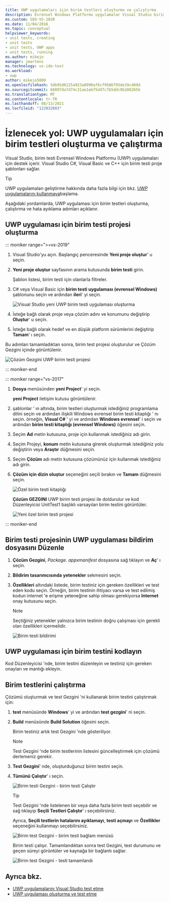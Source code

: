 ```yaml
---
title: UWP uygulamaları için birim testleri oluşturma ve çalıştırma
description: Evrensel Windows Platformu uygulamalar Visual Studio birim testi için destek hakkında bilgi edinin. Visual Studio, C#, Visual Basic ve C++ için birim test şablonları sağlar.
ms.custom: SEO-VS-2020
ms.date: 11/04/2016
ms.topic: conceptual
helpviewer_keywords:
- unit tests, creating
- unit tests
- unit tests, UWP apps
- unit tests, running
ms.author: mikejo
manager: jmartens
ms.technology: vs-ide-test
ms.workload:
- uwp
author: mikejo5000
ms.openlocfilehash: 5db95d6125a923a8990af6cf9586f95de19c409d
ms.sourcegitcommit: 68897da7d74c31ae1ebf5d47c7b5ddc9b108265b
ms.translationtype: MT
ms.contentlocale: tr-TR
ms.lasthandoff: 08/13/2021
ms.locfileid: "122032803"
---
```

# <a name="walkthrough-create-and-run-unit-tests-for-uwp-apps"></a>İzlenecek yol: UWP uygulamaları için birim testleri oluşturma ve çalıştırma

Visual Studio, birim testi Evrensel Windows Platformu (UWP) uygulamaları için destek içerir. Visual Studio C#, Visual Basic ve C++ için birim testi proje şablonları sağlar.

> [!TIP]
> UWP uygulamaları geliştirme hakkında daha fazla bilgi için bkz. [UWP uygulamalarını kullanmaya](/windows/uwp/get-started/)başlama.

Aşağıdaki yordamlarda, UWP uygulaması için birim testleri oluşturma, çalıştırma ve hata ayıklama adımları açıklanır.

## <a name="create-a-unit-test-project-for-a-uwp-app"></a>UWP uygulaması için birim testi projesi oluşturma

::: moniker range=">=vs-2019"

1. Visual Studio'yu açın. Başlangıç penceresinde **Yeni proje oluştur**' u seçin.

2. **Yeni proje oluştur** sayfasının arama kutusunda **birim testi** girin.

   Şablon listesi, birim testi için olanlarla filtreler.

3. C# veya Visual Basic için **birim testi uygulaması (evrensel Windows)** şablonunu seçin ve ardından **ileri**' yi seçin.

   ![Visual Studio yeni UWP birim testi uygulaması oluşturma](media/vs-2019/new-uwp-unit-test-app.png)

4. İsteğe bağlı olarak proje veya çözüm adını ve konumunu değiştirip **Oluştur**' u seçin.

5. İsteğe bağlı olarak hedef ve en düşük platform sürümlerini değiştirip **Tamam**' ı seçin.

Bu adımları tamamladıktan sonra, birim test projesi oluşturulur ve Çözüm Gezgini içinde görüntülenir.

![Çözüm Gezgini UWP birim testi projesi](media/vs-2019/uwp-unit-test-project-solution-explorer.png)

::: moniker-end

::: moniker range="vs-2017"

1. **Dosya** menüsünden **yeni Project**' yi seçin.

   **yeni Project** iletişim kutusu görüntülenir.

2. şablonlar ' ın altında, birim testleri oluşturmak istediğiniz programlama dilini seçin ve ardından ilişkili Windows evrensel birim testi kitaplığı ' nı seçin. örneğin, **Visual C#** ' yi ve ardından **Windows evrensel**' i seçin ve ardından **birim testi kitaplığı (evrensel Windows)** öğesini seçin.

3. Seçim **Ad** metin kutusuna, proje için kullanmak istediğiniz adı girin.

4. Seçim Projeyi, **konum** metin kutusuna girerek oluşturmak istediğiniz yolu değiştirin veya **Araştır** düğmesini seçin.

5. Seçim **Çözüm** adı metin kutusuna çözümünüz için kullanmak istediğiniz adı girin.

6. **Çözüm için dizin oluştur** seçeneğini seçili bırakın ve **Tamam** düğmesini seçin.

   ![Özel birim testi kitaplığı](../test/media/unit_test_win8_1.png)

   **Çözüm GEZGINI** UWP birim testi projesi ile doldurulur ve kod Düzenleyicisi UnitTest1 başlıklı varsayılan birim testini görüntüler.

   ![Yeni özel birim testi projesi](../test/media/unit_test_win8_unittestexplorer_newprojectcreated.png)

::: moniker-end

## <a name="edit-the-unit-test-projects-uwp-application-manifest-file"></a>Birim testi projesinin UWP uygulaması bildirim dosyasını Düzenle

1. **Çözüm Gezgini**, *Package. appxmanifest* dosyasına sağ tıklayın ve **Aç**' ı seçin.

2. **Bildirim tasarımcısında** **yetenekler** sekmesini seçin.

3. **Özellikleri** altındaki listede, birim testiniz için gereken özellikleri ve test eden kodu seçin. Örneğin, birim testinin ihtiyacı varsa ve test edilmiş kodun internet 'e erişme yeteneğine sahip olması gerekiyorsa **Internet** onay kutusunu seçin.

   > [!NOTE]
   > Seçtiğiniz yetenekler yalnızca birim testinin doğru çalışması için gerekli olan özellikleri içermelidir.

   ![Birim testi bildirimi](../test/media/unit_test_win8_.png)

## <a name="code-the-unit-test-for-a-uwp-app"></a>UWP uygulaması için birim testini kodlayın

Kod Düzenleyicisi 'nde, birim testini düzenleyin ve testiniz için gereken onayları ve mantığı ekleyin.

## <a name="run-unit-tests"></a>Birim testlerini çalıştırma

Çözümü oluşturmak ve test Gezgini 'ni kullanarak birim testini çalıştırmak için:

1. **test** menüsünde **Windows**' yi ve ardından **test gezgini**' ni seçin.

2. **Build** menüsünde **Build Solution** öğesini seçin.

   Birim testiniz artık test Gezgini 'nde gösteriliyor.

   > [!NOTE]
   > Test Gezgini 'nde birim testlerinin listesini güncelleştirmek için çözümü derlemeniz gerekir.

3. **Test Gezgini**' nde, oluşturduğunuz birim testini seçin.

4. **Tümünü Çalıştır**' ı seçin.

   ![Birim testi Gezgini &#45; birim testi Çalıştır](../test/media/unit_test_win8_unittestexplorer_contextmenurun.png)

   > [!TIP]
   > Test Gezgini 'nde listelenen bir veya daha fazla birim testi seçebilir ve sağ tıklayıp **Seçili Testleri Çalıştır**' ı seçebilirsiniz.
   >
   > Ayrıca, **Seçili testlerin hatalarını ayıklamayı**, **testi açmayı** ve **Özellikler** seçeneğini kullanmayı seçebilirsiniz.
   >
   > ![Birim test Gezgini &#45; birim testi bağlam menüsü](../test/media/unit_test_win8_unittestexplorer_contextmenu.png)

   Birim testi çalışır. Tamamlandıktan sonra test Gezgini, test durumunu ve geçen süreyi görüntüler ve kaynağa bir bağlantı sağlar.

   ![Birim test Gezgini &#45; testi tamamlandı](../test/media/unit_test_win8_unittestexplorer_done.png)

## <a name="see-also"></a>Ayrıca bkz.

- [UWP uygulamalarını Visual Studio test etme](../test/unit-test-your-code.md)
- [UWP uygulaması oluşturma ve test etme](/azure/devops/pipelines/apps/windows/universal?tabs=vsts)
